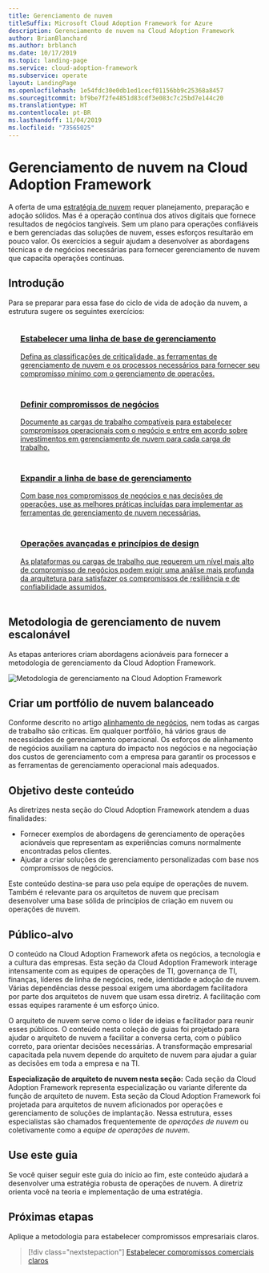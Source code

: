 ```yaml
---
title: Gerenciamento de nuvem
titleSuffix: Microsoft Cloud Adoption Framework for Azure
description: Gerenciamento de nuvem na Cloud Adoption Framework
author: BrianBlanchard
ms.author: brblanch
ms.date: 10/17/2019
ms.topic: landing-page
ms.service: cloud-adoption-framework
ms.subservice: operate
layout: LandingPage
ms.openlocfilehash: 1e54fdc30e0db1ed1cecf01156bb9c25368a8457
ms.sourcegitcommit: bf9be7f2fe4851d83cdf3e083c7c25bd7e144c20
ms.translationtype: HT
ms.contentlocale: pt-BR
ms.lasthandoff: 11/04/2019
ms.locfileid: "73565025"
---
```

# <a name="cloud-management-in-the-cloud-adoption-framework"></a>Gerenciamento de nuvem na Cloud Adoption Framework

A oferta de uma [estratégia de nuvem](../strategy/index.md) requer planejamento, preparação e adoção sólidos. Mas é a operação contínua dos ativos digitais que fornece resultados de negócios tangíveis. Sem um plano para operações confiáveis e bem gerenciadas das soluções de nuvem, esses esforços resultarão em pouco valor. Os exercícios a seguir ajudam a desenvolver as abordagens técnicas e de negócios necessárias para fornecer gerenciamento de nuvem que capacita operações contínuas.

## <a name="getting-started"></a>Introdução

Para se preparar para essa fase do ciclo de vida de adoção da nuvem, a estrutura sugere os seguintes exercícios:

<!-- markdownlint-disable MD033 -->
<ul class="panelContent cardsF">
    <li style="display: flex; flex-direction: column;">
        <a href="./azure-management-guide/index.md">
            <div class="cardSize">
                <div class="cardPadding" style="padding-bottom:10px;">
                    <div class="card" style="padding-bottom:10px;">
                        <div class="cardImageOuter">
                            <div class="cardImage">
                                <img alt="" src="../_images/icons/1.png" data-linktype="external">
                            </div>
                        </div>
                        <div class="cardText" style="padding-left:0px;">
                            <h3>Estabelecer uma linha de base de gerenciamento</h3>
Defina as classificações de criticalidade, as ferramentas de gerenciamento de nuvem e os processos necessários para fornecer seu compromisso mínimo com o gerenciamento de operações.
                        </div>
                    </div>
                </div>
            </div>
        </a>
    </li>
    <li style="display: flex; flex-direction: column;">
        <a href="./considerations/business-alignment.md">
            <div class="cardSize">
                <div class="cardPadding" style="padding-bottom:10px;">
                    <div class="card" style="padding-bottom:10px;">
                        <div class="cardImageOuter">
                            <div class="cardImage">
                                <img alt="" src="../_images/icons/2.png" data-linktype="external">
                            </div>
                        </div>
                        <div class="cardText" style="padding-left:0px;">
                            <h3>Definir compromissos de negócios</h3>
Documente as cargas de trabalho compatíveis para estabelecer compromissos operacionais com o negócio e entre em acordo sobre investimentos em gerenciamento de nuvem para cada carga de trabalho.
                        </div>
                    </div>
                </div>
            </div>
        </a>
    </li>
    <li style="display: flex; flex-direction: column;">
        <a href="./best-practices.md">
            <div class="cardSize">
                <div class="cardPadding" style="padding-bottom:10px;">
                    <div class="card" style="padding-bottom:10px;">
                        <div class="cardImageOuter">
                            <div class="cardImage">
                                <img alt="" src="../_images/icons/3.png" data-linktype="external">
                            </div>
                        </div>
                        <div class="cardText" style="padding-left:0px;">
                            <h3>Expandir a linha de base de gerenciamento</h3>
Com base nos compromissos de negócios e nas decisões de operações, use as melhores práticas incluídas para implementar as ferramentas de gerenciamento de nuvem necessárias.
                        </div>
                    </div>
                </div>
            </div>
        </a>
    </li>
    <li style="display: flex; flex-direction: column;">
        <a href="./design-principles.md">
            <div class="cardSize">
                <div class="cardPadding" style="padding-bottom:10px;">
                    <div class="card" style="padding-bottom:10px;">
                        <div class="cardImageOuter">
                            <div class="cardImage">
                                <img alt="" src="../_images/icons/4.png" data-linktype="external">
                            </div>
                        </div>
                        <div class="cardText" style="padding-left:0px;">
                            <h3>Operações avançadas e princípios de design</h3>
As plataformas ou cargas de trabalho que requerem um nível mais alto de compromisso de negócios podem exigir uma análise mais profunda da arquitetura para satisfazer os compromissos de resiliência e de confiabilidade assumidos.
                        </div>
                    </div>
                </div>
            </div>
        </a>
    </li>
</ul>
<!-- markdownlint-enable MD033 -->

## <a name="scalable-cloud-management-methodology"></a>Metodologia de gerenciamento de nuvem escalonável

As etapas anteriores criam abordagens acionáveis para fornecer a metodologia de gerenciamento da Cloud Adoption Framework.

![Metodologia de gerenciamento na Cloud Adoption Framework](../_images/manage/caf-manage.png)

## <a name="create-a-balanced-cloud-portfolio"></a>Criar um portfólio de nuvem balanceado

Conforme descrito no artigo [alinhamento de negócios](./considerations/business-alignment.md), nem todas as cargas de trabalho são críticas. Em qualquer portfólio, há vários graus de necessidades de gerenciamento operacional. Os esforços de alinhamento de negócios auxiliam na captura do impacto nos negócios e na negociação dos custos de gerenciamento com a empresa para garantir os processos e as ferramentas de gerenciamento operacional mais adequados.

## <a name="objective-of-this-content"></a>Objetivo deste conteúdo

As diretrizes nesta seção do Cloud Adoption Framework atendem a duas finalidades:

- Fornecer exemplos de abordagens de gerenciamento de operações acionáveis que representam as experiências comuns normalmente encontradas pelos clientes.
- Ajudar a criar soluções de gerenciamento personalizadas com base nos compromissos de negócios.

Este conteúdo destina-se para uso pela equipe de operações de nuvem. Também é relevante para os arquitetos de nuvem que precisam desenvolver uma base sólida de princípios de criação em nuvem ou operações de nuvem.

## <a name="intended-audience"></a>Público-alvo

O conteúdo na Cloud Adoption Framework afeta os negócios, a tecnologia e a cultura das empresas. Esta seção da Cloud Adoption Framework interage intensamente com as equipes de operações de TI, governança de TI, finanças, líderes de linha de negócios, rede, identidade e adoção de nuvem. Várias dependências desse pessoal exigem uma abordagem facilitadora por parte dos arquitetos de nuvem que usam essa diretriz. A facilitação com essas equipes raramente é um esforço único.

O arquiteto de nuvem serve como o líder de ideias e facilitador para reunir esses públicos. O conteúdo nesta coleção de guias foi projetado para ajudar o arquiteto de nuvem a facilitar a conversa certa, com o público correto, para orientar decisões necessárias. A transformação empresarial capacitada pela nuvem depende do arquiteto de nuvem para ajudar a guiar as decisões em toda a empresa e na TI.

**Especialização de arquiteto de nuvem nesta seção:** Cada seção da Cloud Adoption Framework representa especialização ou variante diferente da função de arquiteto de nuvem. Esta seção da Cloud Adoption Framework foi projetada para arquitetos de nuvem aficionados por operações e gerenciamento de soluções de implantação. Nessa estrutura, esses especialistas são chamados frequentemente de *operações de nuvem* ou coletivamente como a *equipe de operações de nuvem*.

## <a name="use-this-guide"></a>Use este guia

Se você quiser seguir este guia do início ao fim, este conteúdo ajudará a desenvolver uma estratégia robusta de operações de nuvem. A diretriz orienta você na teoria e implementação de uma estratégia.

<!-- For a crash course on the theory and quick access to Azure implementation, get started with the [governance guides overview](./guide/index.md). Using this guidance, you can start small and iteratively improve your governance needs in parallel with cloud adoption efforts. -->

## <a name="next-steps"></a>Próximas etapas

Aplique a metodologia para estabelecer compromissos empresariais claros.

> [!div class="nextstepaction"]
> [Estabelecer compromissos comerciais claros](./considerations/business-alignment.md)
